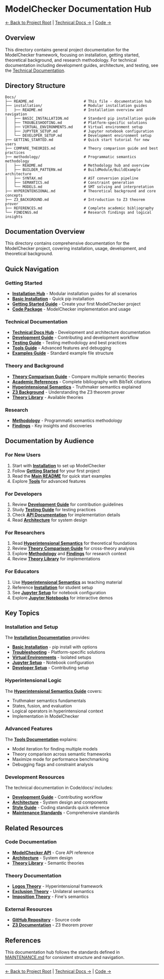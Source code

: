 # ModelChecker Documentation Hub

[← Back to Project Root](../README.md) | [Technical Docs →](../Code/docs/README.md) | [Code →](../Code/README.md)

## Overview

This directory contains general project documentation for the ModelChecker framework, focusing on installation, getting started, theoretical background, and research methodology. For technical documentation including development guides, architecture, and testing, see the [Technical Documentation](../Code/docs/README.md).

## Directory Structure

```
Docs/
├── README.md                       # This file - documentation hub
├── installation/                   # Modular installation guides
│   ├── README.md                   # Installation overview and navigation
│   ├── BASIC_INSTALLATION.md       # Standard pip installation guide
│   ├── TROUBLESHOOTING.md          # Platform-specific solutions
│   ├── VIRTUAL_ENVIRONMENTS.md     # Virtual environment setup
│   ├── JUPYTER_SETUP.md            # Jupyter notebook configuration
│   └── DEVELOPER_SETUP.md          # Development environment setup
├── GETTING_STARTED.md              # Quick start tutorial for new users
├── COMPARE_THEORIES.md             # Theory comparison guide and best practices
├── methodology/                    # Programmatic semantics methodology
│   ├── README.md                   # Methodology hub and overview
│   ├── BUILDER_PATTERN.md          # BuildModule/BuildExample architecture
│   ├── SYNTAX.md                   # AST conversion pipeline
│   ├── SEMANTICS.md                # Constraint generation
│   └── MODELS.md                   # SMT solving and interpretation
├── HYPERINTENSIONAL.md             # Theoretical background and core concepts
├── Z3_BACKGROUND.md                # Introduction to Z3 theorem prover
├── REFERENCES.md                   # Complete academic bibliography
└── FINDINGS.md                     # Research findings and logical insights
```

## Documentation Overview

This directory contains comprehensive documentation for the ModelChecker project, covering installation, usage, development, and theoretical background.

## Quick Navigation

### Getting Started

- **[Installation Hub](installation/README.md)** - Modular installation guides for all scenarios
- **[Basic Installation](installation/BASIC_INSTALLATION.md)** - Quick pip installation
- **[Getting Started Guide](GETTING_STARTED.md)** - Create your first ModelChecker project
- **[Code Package](../Code/README.md)** - ModelChecker implementation and usage

### Technical Documentation

- **[Technical Docs Hub](../Code/docs/README.md)** - Development and architecture documentation
- **[Development Guide](../Code/docs/DEVELOPMENT.md)** - Contributing and development workflow
- **[Testing Guide](../Code/docs/TESTS.md)** - Testing methodology and best practices
- **[Tools Guide](../Code/docs/TOOLS.md)** - Advanced features and debugging
- **[Examples Guide](../Code/docs/EXAMPLES.md)** - Standard example file structure

### Theory and Background

- **[Theory Comparison Guide](COMPARE_THEORIES.md)** - Compare multiple semantic theories
- **[Academic References](REFERENCES.md)** - Complete bibliography with BibTeX citations
- **[Hyperintensional Semantics](HYPERINTENSIONAL.md)** - Truthmaker semantics explained
- **[Z3 Background](Z3_BACKGROUND.md)** - Understanding the Z3 theorem prover
- **[Theory Library](../Code/src/model_checker/theory_lib/README.md)** - Available theories

### Research

- **[Methodology](methodology/README.md)** - Programmatic semantics methodology
- **[Findings](FINDINGS.md)** - Key insights and discoveries

## Documentation by Audience

### For New Users

1. Start with **[Installation](installation/README.md)** to set up ModelChecker
2. Follow **[Getting Started](GETTING_STARTED.md)** for your first project
3. Read the **[Main README](../Code/README.md)** for quick start examples
4. Explore **[Tools](../Code/docs/TOOLS.md)** for advanced features

### For Developers

1. Review **[Development Guide](../Code/docs/DEVELOPMENT.md)** for contribution guidelines
2. Study **[Testing Guide](../Code/docs/TESTS.md)** for testing practices
3. Check **[API Documentation](../Code/src/model_checker/README.md)** for implementation details
4. Read **[Architecture](../Code/docs/ARCHITECTURE.md)** for system design

### For Researchers

1. Read **[Hyperintensional Semantics](HYPERINTENSIONAL.md)** for theoretical foundations
2. Review **[Theory Comparison Guide](COMPARE_THEORIES.md)** for cross-theory analysis
3. Explore **[Methodology](methodology/README.md)** and **[Findings](FINDINGS.md)** for research context
4. Review **[Theory Library](../Code/src/model_checker/theory_lib/README.md)** for implementations

### For Educators

1. Use **[Hyperintensional Semantics](HYPERINTENSIONAL.md)** as teaching material
2. Reference **[Installation](installation/README.md)** for student setup
3. See **[Jupyter Setup](installation/JUPYTER_SETUP.md)** for notebook configuration
4. Explore **[Jupyter Notebooks](../Code/src/model_checker/theory_lib/logos/notebooks/)** for interactive demos

## Key Topics

### Installation and Setup

The **[Installation Documentation](installation/README.md)** provides:

- **[Basic Installation](installation/BASIC_INSTALLATION.md)** - pip install with options
- **[Troubleshooting](installation/TROUBLESHOOTING.md)** - Platform-specific solutions
- **[Virtual Environments](installation/VIRTUAL_ENVIRONMENTS.md)** - Isolated setups
- **[Jupyter Setup](installation/JUPYTER_SETUP.md)** - Notebook configuration
- **[Developer Setup](installation/DEVELOPER_SETUP.md)** - Contributing setup

### Hyperintensional Logic

The **[Hyperintensional Semantics Guide](HYPERINTENSIONAL.md)** covers:

- Truthmaker semantics fundamentals
- States, fusion, and evaluation
- Logical operators in hyperintensional context
- Implementation in ModelChecker

### Advanced Features

The **[Tools Documentation](../Code/docs/TOOLS.md)** explains:

- Model iteration for finding multiple models
- Theory comparison across semantic frameworks
- Maximize mode for performance benchmarking
- Debugging flags and constraint analysis

### Development Resources

The technical documentation in Code/docs/ includes:

- **[Development Guide](../Code/docs/DEVELOPMENT.md)** - Contributing workflow
- **[Architecture](../Code/docs/ARCHITECTURE.md)** - System design and components
- **[Style Guide](../Code/docs/STYLE_GUIDE.md)** - Coding standards quick reference
- **[Maintenance Standards](../Code/MAINTENANCE.md)** - Comprehensive standards

## Related Resources

### Code Documentation

- **[ModelChecker API](../Code/src/model_checker/README.md)** - Core API reference
- **[Architecture](../Code/docs/ARCHITECTURE.md)** - System design
- **[Theory Library](../Code/src/model_checker/theory_lib/README.md)** - Semantic theories

### Theory Documentation

- **[Logos Theory](../Code/src/model_checker/theory_lib/logos/README.md)** - Hyperintensional framework
- **[Exclusion Theory](../Code/src/model_checker/theory_lib/exclusion/README.md)** - Unilateral semantics
- **[Imposition Theory](../Code/src/model_checker/theory_lib/imposition/README.md)** - Fine's semantics

### External Resources

- **[GitHub Repository](https://github.com/benbrastmckie/ModelChecker)** - Source code
- **[Z3 Documentation](https://z3prover.github.io/)** - Z3 theorem prover

## References

This documentation hub follows the standards defined in [MAINTENANCE.md](../Code/MAINTENANCE.md) for consistent structure and navigation.

---

[← Back to Project Root](../README.md) | [Technical Docs →](../Code/docs/README.md) | [Code →](../Code/README.md)
